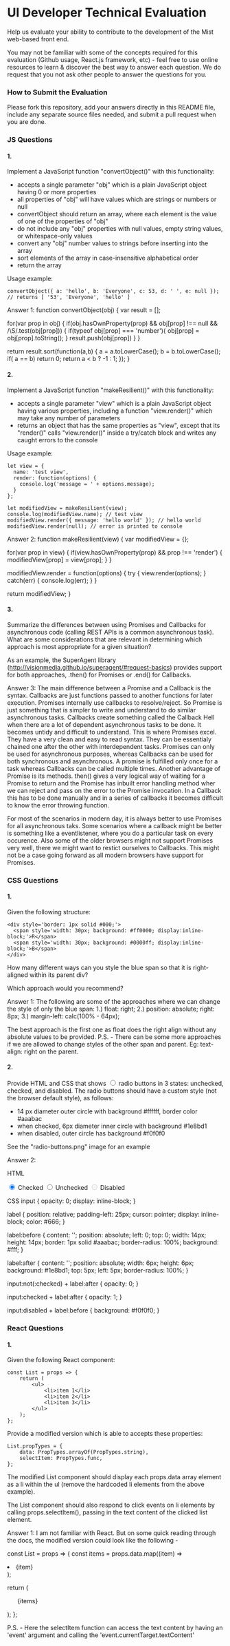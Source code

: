 # UI Developer Technical Evaluation

Help us evaluate your ability to contribute to the development of the Mist web-based front end.

You may not be familiar with some of the concepts required for this evaluation (Github usage, React.js framework, etc) - feel free to use online resources to learn & discover the best way to answer each question. We do request that you not ask other people to answer the questions for you.

### How to Submit the Evaluation

Please fork this repository, add your answers directly in this README file, include any separate source files needed, and submit a pull request when you are done.

### JS Questions

#### 1.
Implement a JavaScript function "convertObject()" with this functionality:
- accepts a single parameter "obj" which is a plain JavaScript object having 0 or more properties
- all properties of "obj" will have values which are strings or numbers or null
- convertObject should return an array, where each element is the value of one of the properties of "obj"
- do not include any "obj" properties with null values, empty string values, or whitespace-only values
- convert any "obj" number values to strings before inserting into the array
- sort elements of the array in case-insensitive alphabetical order
- return the array

Usage example:
```
convertObject({ a: 'hello', b: 'Everyone', c: 53, d: ' ', e: null });
// returns [ '53', 'Everyone', 'hello' ]
```

Answer 1:
function convertObject(obj) {
  var result = [];

  for(var prop in obj) {
    if(obj.hasOwnProperty(prop) && obj[prop] !== null && /\S/.test(obj[prop])) {
      if(typeof obj[prop] === 'number'){
          obj[prop] = obj[prop].toString();
        }
      result.push(obj[prop])
    }
  }

  return result.sort(function(a,b) {
    a = a.toLowerCase();
    b = b.toLowerCase();
    if( a == b) return 0;
    return a < b ? -1 : 1;
  });
}



#### 2.
Implement a JavaScript function "makeResilient()" with this functionality:
- accepts a single parameter "view" which is a plain JavaScript object having various properties, including a function "view.render()" which may take any number of parameters
- returns an object that has the same properties as "view", except that its "render()" calls "view.render()" inside a try/catch block and writes any caught errors to the console

Usage example:
```
let view = {
  name: 'test view',
  render: function(options) {
    console.log('message = ' + options.message);
  }
};

let modifiedView = makeResilient(view);
console.log(modifiedView.name); // test view
modifiedView.render({ message: 'hello world' }); // hello world
modifiedView.render(null); // error is printed to console
```
Answer 2:
function makeResilient(view) {
  var modifiedView = {};

  for(var prop in view) {
    if(view.hasOwnProperty(prop) && prop !== 'render') {
      modifiedView[prop] = view[prop];
    }
  }

  modifiedView.render = function(options) {
    try {
      view.render(options);
    }
    catch(err) {
      console.log(err);
    }
  }

  return modifiedView;
}


#### 3.
Summarize the differences between using Promises and Callbacks for asynchronous code (calling REST APIs is a common asynchronous task). What are some considerations that are relevant in determining which approach is most appropriate for a given situation?

As an example, the SuperAgent library (http://visionmedia.github.io/superagent/#request-basics) provides support for both approaches, .then() for Promises or .end() for Callbacks.

Answer 3:
The main difference between a Promise and a Callback is the syntax. Callbacks are just functions passed to another functions for later execution. Promises internally use callbacks to resolve/reject. So Promise is just something that is simpler to write and understand to do similar asynchronous tasks. Callbacks create something called the Callback Hell when there are a lot of dependent asynchronous tasks to be done. It becomes untidy and difficult to understand. This is where Promises excel. They have a very clean and easy to read syntax. They can be essentialy chained one after the other with interdependent tasks. Promises can only be used for asynchronous purposes, whereas Callbacks can be used for both synchronous and asynchronous. A promise is fulfilled only once for a task whereas Callbacks can be called multiple times. Another advantage of Promise is its methods. then() gives a very logical way of waiting for a Promise to return and the Promise has inbuilt error handling method wher we can reject and pass on the error to the Promise invocation. In a Callback this has to be done manually and in a series of callbacks it becomes difficult to know the error throwing function.

For most of the scenarios in modern day, it is always better to use Promises for all asynchronous taks. Some scenarios where a callback might be better is something like a eventlistener, where you do a particular task on every occurence. Also some of the older browsers might not support Promises very well, there we might want to restict ourselves to Callbacks. This might not be a case going forward as all modern browsers have support for Promises.

### CSS Questions

#### 1.
Given the following structure:
```
<div style='border: 1px solid #000;'>
  <span style='width: 30px; background: #ff0000; display:inline-block;'>R</span>
  <span style='width: 30px; background: #0000ff; display:inline-block;'>B</span>
</div>
```
How many different ways can you style the blue span so that it is right-aligned within its parent div?

Which approach would you recommend?

Answer 1:
The following are some of the approaches where we can change the style of only the blue span:
1.) float: right;
2.) position: absolute; right: 8px;
3.) margin-left: calc(100% - 64px);

The best approach is the first one as float does the right align without any absolute values to be provided.
P.S. - There can be some more approaches if we are allowed to change styles of the other span and parent. Eg: text-align: right on the parent.


#### 2.
Provide HTML and CSS that shows <input type='radio'/> radio buttons in 3 states: unchecked, checked, and disabled. The radio buttons should have a custom style (not the browser default style), as follows:
- 14 px diameter outer circle with background #ffffff, border color #aaabac
- when checked, 6px diameter inner circle with background #1e8bd1
- when disabled, outer circle has background #f0f0f0

See the "radio-buttons.png" image for an example

Answer 2:

HTML
<div>
  <input type="radio" id="test1" name="radio-group" checked>
  <label for="test1">Checked</label>
  <input type="radio" id="test2" name="radio-group">
  <label for="test2">Unchecked</label>
  <input type="radio" id="test3" name="radio-group" disabled>
  <label for="test3">Disabled</label>
</div>

CSS
input {
  opacity: 0;
  display: inline-block;
}

label {
  position: relative;
  padding-left: 25px;
  cursor: pointer;
  display: inline-block;
  color: #666;
}

label:before {
  content: '';
  position: absolute;
  left: 0;
  top: 0;
  width: 14px;
  height: 14px;
  border: 1px solid #aaabac;
  border-radius: 100%;
  background: #fff;
}

label:after {
  content: '';
  position: absolute;
  width: 6px;
  height: 6px;
  background: #1e8bd1;
  top: 5px;
  left: 5px;
  border-radius: 100%;
}

input:not(:checked) + label:after {
  opacity: 0;
}

input:checked + label:after {
  opacity: 1;
}

input:disabled + label:before {
  background: #f0f0f0;
}


### React Questions

#### 1.
Given the following React component:
```
const List = props => {
    return (
        <ul>
            <li>item 1</li>
            <li>item 2</li>
            <li>item 3</li>
        </ul>
    );
};
```

Provide a modified version which is able to accepts these properties:
```
List.propTypes = {
    data: PropTypes.arrayOf(PropTypes.string),
    selectItem: PropTypes.func,
};
```

The modified List component should display each props.data array element as a li within the ul (remove the hardcoded li elements from the above example).

The List component should also respond to click events on li elements by calling props.selectItem(), passing in the text content of the clicked list element.

Answer 1:
I am not familiar with React. But on some quick reading through the docs, the modified version could look like the following -

const List = props => {
  const items = props.data.map((item) =>
    <li onClick={props.selectItem}>{item}</li>
  );

  return (
      <ul>{items}</ul>
  );
};

P.S. - Here the selectItem function can access the text content by having an 'event' argument and calling the 'event.currentTarget.textContent'